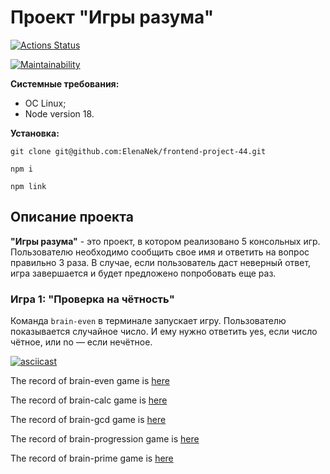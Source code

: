# Проект "Игры разума"

[![Actions Status](https://github.com/ElenaNek/frontend-project-44/workflows/hexlet-check/badge.svg)](https://github.com/ElenaNek/frontend-project-44/actions)

[![Maintainability](https://api.codeclimate.com/v1/badges/d4b0879c3c7e0d01321f/maintainability)](https://codeclimate.com/github/ElenaNek/frontend-project-44/maintainability)

**Системные требования:**

* ОС Linux;
* Node version 18.

**Установка:**

```node
git clone git@github.com:ElenaNek/frontend-project-44.git

npm i

npm link
```

## Описание проекта

**"Игры разума"** - это проект, в котором реализовано 5 консольных игр. Пользователю  необходимо сообщить свое имя и ответить на вопрос правильно 3 раза. В случае, если пользователь даст неверный ответ, игра завершается и будет предложено попробовать еще раз.

### Игра 1: "Проверка на чётность"

Команда `brain-even` в терминале запускает игру.
Пользователю показывается случайное число. И ему нужно ответить yes, если число чётное, или no — если нечётное.

[![asciicast](https://asciinema.org/a/URQzDgQpJoWwSzTBxsNFwSt6m.svg)](https://asciinema.org/a/URQzDgQpJoWwSzTBxsNFwSt6m)

The record of brain-even game is [here](https://asciinema.org/connect/438c8e45-9533-429d-8a89-532b34d5cf16)

The record of brain-calc game is [here](https://asciinema.org/a/nPhgVxugKNSp5NxvLOSb9CQpk)

The record of brain-gcd game is [here](https://asciinema.org/a/yF14AvE7hCYLsTxoEnnV7EO2Z)

The record of brain-progression game is [here](https://asciinema.org/a/441TtxaLbleMknPkbuoEkAqle)

The record of brain-prime game is [here](https://asciinema.org/a/ODtKMX3lqrQ6ifB2CRDGWO4JC)
